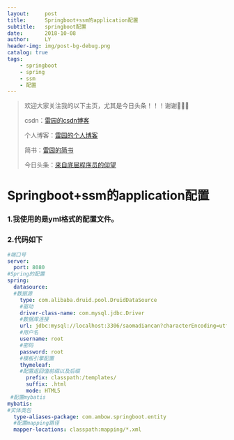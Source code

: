 ```yaml
---
layout:     post
title:      Springboot+ssm的application配置
subtitle:   springboot配置
date:       2018-10-08
author:     LY
header-img: img/post-bg-debug.png
catalog: true
tags:
    - springboot
    - spring
    - ssm
    - 配置
---
```


> 欢迎大家关注我的以下主页，尤其是今日头条！！！谢谢🙏🙏🙏
>
> csdn：[雷园的csdn博客](https://blog.csdn.net/leiyuan2580)
>
> 个人博客：[雷园的个人博客](https://imlcl.store)
>
> 简书：[雷园的简书](https://www.jianshu.com/u/016322e40e1f)
>
> 今日头条：[来自底层程序员的仰望](https://www.toutiao.com/c/user/6132192948/#mid=1616456407686158)

# Springboot+ssm的application配置

### 1.我使用的是yml格式的配置文件。
### 2.代码如下

```yaml
#端口号
server:
  port: 8080 
#Spring的配置
spring:
  datasource:
  #数据源
    type: com.alibaba.druid.pool.DruidDataSource
    #驱动
    driver-class-name: com.mysql.jdbc.Driver
    #数据库连接
    url: jdbc:mysql://localhost:3306/saomadiancan?characterEncoding=utf-8&autoReconnect=true&failOverReadOnly=false
    #用户名
    username: root
    #密码
    password: root
    #模板引擎配置
    thymeleaf:
    #配置返回值前缀以及后缀
      prefix: classpath:/templates/
      suffix: .html
      mode: HTML5
 #配置mybatis
mybatis:
#实体类包
  type-aliases-package: com.ambow.springboot.entity
  #配置mapping路径
  mapper-locations: classpath:mapping/*.xml


```